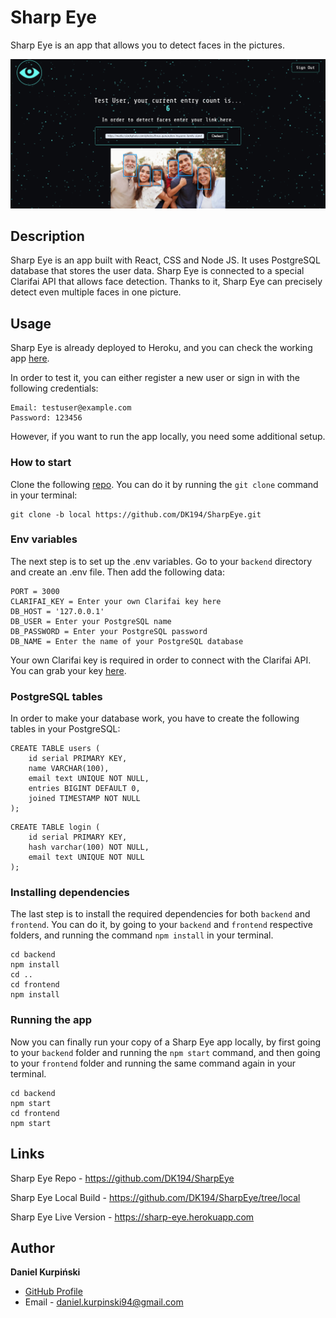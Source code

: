 # Sharp Eye

Sharp Eye is an app that allows you to detect faces in the pictures.

![screenshot](https://github.com/DK194/SharpEye/blob/local/uploads/sharpeye.png)

## Description

Sharp Eye is an app built with React, CSS and Node JS. It uses PostgreSQL database that stores the user data. Sharp Eye is connected to a special Clarifai API that allows face detection. Thanks to it, Sharp Eye can precisely detect even multiple faces in one picture.

## Usage

Sharp Eye is already deployed to Heroku, and you can check the working app [here](https://sharp-eye.herokuapp.com).

In order to test it, you can either register a new user or sign in with the following credentials:

```
Email: testuser@example.com
Password: 123456
```

However, if you want to run the app locally, you need some additional setup.

### How to start

Clone the following [repo](https://github.com/DK194/SharpEye/tree/local). You can do it by running the ```git clone``` command in your terminal:  

```
git clone -b local https://github.com/DK194/SharpEye.git
```
### Env variables

The next step is to set up the .env variables. Go to your ```backend``` directory and create an .env file. Then add the following data:

```
PORT = 3000
CLARIFAI_KEY = Enter your own Clarifai key here
DB_HOST = '127.0.0.1'
DB_USER = Enter your PostgreSQL name
DB_PASSWORD = Enter your PostgreSQL password
DB_NAME = Enter the name of your PostgreSQL database
```

Your own Clarifai key is required in order to connect with the Clarifai API. You can grab your key [here](https://www.clarifai.com).

### PostgreSQL tables

In order to make your database work, you have to create the following tables in your PostgreSQL:

```
CREATE TABLE users (
	id serial PRIMARY KEY,
	name VARCHAR(100),
	email text UNIQUE NOT NULL,
	entries BIGINT DEFAULT 0,
	joined TIMESTAMP NOT NULL
);
```

```
CREATE TABLE login (
	id serial PRIMARY KEY,
	hash varchar(100) NOT NULL,
	email text UNIQUE NOT NULL
);
```

### Installing dependencies

The last step is to install the required dependencies for both ```backend``` and ```frontend```. You can do it, by going to your ```backend``` and ```frontend``` respective folders, and running the command ```npm install``` in your terminal.

```
cd backend
npm install
cd ..
cd frontend
npm install
``` 
### Running the app

Now you can finally run your copy of a Sharp Eye app locally, by first going to your ```backend``` folder and running the ```npm start``` command, and then going to your ```frontend``` folder and running the same command again in your terminal.
 
```
cd backend
npm start
cd frontend
npm start
```
## Links

Sharp Eye Repo - https://github.com/DK194/SharpEye

Sharp Eye Local Build - https://github.com/DK194/SharpEye/tree/local

Sharp Eye Live Version - https://sharp-eye.herokuapp.com

## Author

**Daniel Kurpiński**

- [GitHub Profile](https://github.com/DK194)
- Email - daniel.kurpinski94@gmail.com
